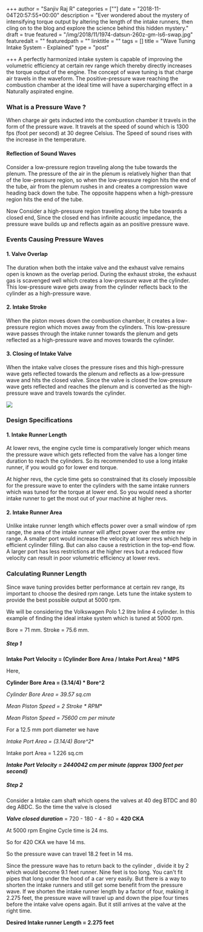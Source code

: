 +++
author = "Sanjiv Raj R"
categories = [""]
date = "2018-11-04T20:57:55+00:00"
description = "Ever wondered about the mystery of intensifying torque output by altering the length of the intake runners, then cling on to the blog and explore the science behind this hidden mystery."
draft = true
featured = "/img/2018/11/1974-datsun-260z-gm-ls6-swap.jpg"
featuredalt = ""
featuredpath = ""
linktitle = ""
tags = []
title = "Wave Tuning Intake System - Explained"
type = "post"

+++
A perfectly harmonized intake system is capable of improving the volumetric efficiency at certain rev range which thereby directly increases the torque output of the engine. The concept of wave tuning is that charge air travels in the waveform. The positive-pressure wave reaching the combustion chamber at the ideal time will have a supercharging effect in a Naturally aspirated engine.

### What is a Pressure Wave ?

When charge air gets inducted into the combustion chamber it travels in the form of the pressure wave. It travels at the speed of sound which is 1300 fps (foot per second) at 30 degree Celsius. The Speed of sound rises with the increase in the temperature.

#### Reflection of Sound Waves

Consider a low-pressure region traveling along the tube towards the plenum. The pressure of the air in the plenum is relatively higher than that of the low-pressure region, so when the low-pressure region hits the end of the tube, air from the plenum rushes in and creates a compression wave heading back down the tube. The opposite happens when a high-pressure region hits the end of the tube.

Now Consider a high-pressure region traveling along the tube towards a closed end, Since the closed end has infinite acoustic impedance, the pressure wave builds up and reflects again as an positive pressure wave.

### Events Causing Pressure Waves

#### 1. Valve Overlap

The duration when both the intake valve and the exhaust valve remains open is known as the overlap period. During the exhaust stroke, the exhaust gas is scavenged well which creates a low-pressure wave at the cylinder. This low-pressure wave gets away from the cylinder reflects back to the cylinder as a high-pressure wave.

#### 2. Intake Stroke

When the piston moves down the combustion chamber, it creates a low-pressure region which moves away from the cylinders. This low-pressure wave passes through the intake runner towards the plenum and gets reflected as a high-pressure wave and moves towards the cylinder.

#### 3. Closing of Intake Valve

When the intake valve closes the pressure rises and this high-pressure wave gets reflected towards the plenum and reflects as a low-pressure wave and hits the closed valve. Since the valve is closed the low-pressure wave gets reflected and reaches the plenum and is converted as the high-pressure wave and travels towards the cylinder.

![](/img/2018/11/FAST-LS3-Runners-1200.jpg)

### Design Specifications

#### 1. Intake Runner Length

At lower revs, the engine cycle time is comparatively longer which means the pressure wave which gets reflected from the valve has a longer time duration to reach the cylinders. So its recommended to use a long intake runner, if you would go for lower end torque.

At higher revs, the cycle time gets so constrained that its closely impossible for the pressure wave to enter the cylinders with the same intake runners which was tuned for the torque at lower end. So you would need a shorter intake runner to get the most out of your machine at higher revs.

#### 2. Intake Runner Area

Unlike intake runner length which effects power over a small window of rpm range, the area of the intake runner will affect power over the entire rev range. A smaller port would increase the velocity at lower revs which help in efficient cylinder filling. But can also cause a restriction in the top-end flow. A larger port has less restrictions at the higher revs but a reduced flow velocity can result in poor volumetric efficiency at lower revs. 

### Calculating Runner Length

Since wave tuning provides better performance at certain rev range, its important to choose the desired rpm range. Lets tune the intake system to provide the best possible output at 5000 rpm.

We will be considering the Volkswagen Polo 1.2 litre Inline 4 cylinder. In this example of finding the ideal intake system which is tuned at 5000 rpm.

Bore = 71 mm. Stroke = 75.6 mm.

##### Step 1

**Intake Port Velocity = (Cylinder Bore Area / Intake Port Area) * MPS**

Here,

**Cylinder Bore Area = (3.14/4) * Bore^2**

_Cylinder Bore Area = 39.57 sq.cm_

**Mean Piston Speed = 2* Stroke * RPM**

_Mean Piston Speed = 75600 cm per minute_

For a 12.5 mm port diameter we have

**Intake Port Area = (3.14/4)* Bore^2**

Intake port Area = 1.226 sq.cm

**_Intake Port Velocity = 2440042 cm per minute (approx 1300 feet per second)_**

##### Step 2 

Consider a Intake cam shaft which opens the valves at 40 deg BTDC and 80 deg ABDC. So the time the valve is closed

**_Valve closed duration_** = 720 - 180 - 4 - 80 = **420 CKA**

At 5000 rpm Engine Cycle time is 24 ms.

So for 420 CKA we have 14 ms.

So the pressure wave can travel 18.2 feet in 14 ms.

Since the pressure wave has to return back to the cylinder , divide it by 2 which would become 9.1 feet runner. Nine feet is too long. You can't fit pipes that long under the hood of a car very easily. But there is a way to shorten the intake runners and still get some benefit from the pressure wave. If we shorten the intake runner length by a factor of four, making it 2.275 feet, the pressure wave will travel up and down the pipe four times before the intake valve opens again. But it still arrives at the valve at the right time.

**Desired Intake runner Length  = 2.275 feet**